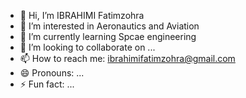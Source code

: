- 👋 Hi, I’m IBRAHIMI Fatimzohra
- 👀 I’m interested in Aeronautics and Aviation
- 🌱 I’m currently learning Spcae engineering 
- 💞️ I’m looking to collaborate on ...
- 📫 How to reach me: ibrahimifatimzohra@gmail.com
- 😄 Pronouns: ...
- ⚡ Fun fact: ...

<!---
ibFatima/ibFatima is a ✨ special ✨ repository because its `README.md` (this file) appears on your GitHub profile.
You can click the Preview link to take a look at your changes.
--->

